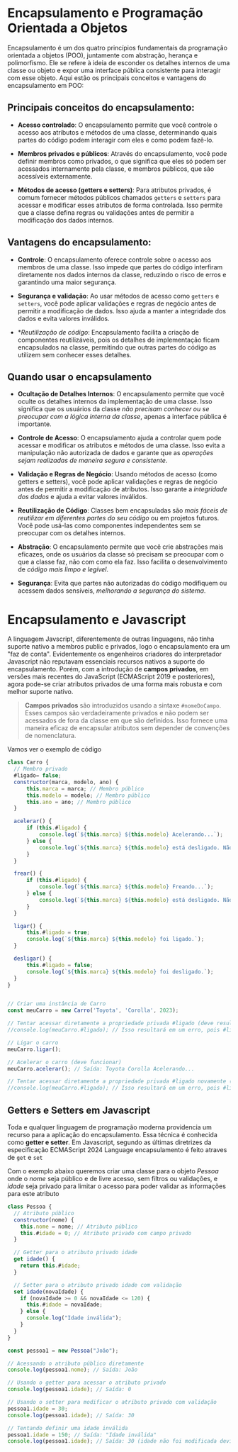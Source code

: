# Encapsulamento e Programação Orientada a Objetos
Encapsulamento é um dos quatro princípios fundamentais da programação orientada a objetos (POO), juntamente com abstração, herança e polimorfismo. Ele se refere à ideia de esconder os detalhes internos de uma classe ou objeto e expor uma interface pública consistente para interagir com esse objeto. Aqui estão os principais conceitos e vantagens do encapsulamento em POO:

## Principais conceitos do encapsulamento:

- **Acesso controlado**: O encapsulamento permite que você controle o acesso aos atributos e métodos de uma classe, determinando quais partes do código podem interagir com eles e como podem fazê-lo.

- **Membros privados e públicos**: Através do encapsulamento, você pode definir membros como privados, o que significa que eles só podem ser acessados internamente pela classe, e membros públicos, que são acessíveis externamente.

- **Métodos de acesso (getters e setters)**: Para atributos privados, é comum fornecer métodos públicos chamados `getters` e `setters` para acessar e modificar esses atributos de forma controlada. Isso permite que a classe defina regras ou validações antes de permitir a modificação dos dados internos.

## Vantagens do encapsulamento:

- **Controle**: O encapsulamento oferece controle sobre o acesso aos membros de uma classe. Isso impede que partes do código interfiram diretamente nos dados internos da classe, reduzindo o risco de erros e garantindo uma maior segurança.

- **Segurança e validação**: Ao usar métodos de acesso como `getters` e `setters`, você pode aplicar validações e regras de negócio antes de permitir a modificação de dados. Isso ajuda a manter a integridade dos dados e evita valores inválidos.

- **Reutilização de código*: Encapsulamento facilita a criação de componentes reutilizáveis, pois os detalhes de implementação ficam encapsulados na classe, permitindo que outras partes do código as utilizem sem conhecer esses detalhes.

## Quando usar o encapsulamento

- **Ocultação de Detalhes Internos**: O encapsulamento permite que você oculte os detalhes internos da implementação de uma classe. Isso significa que os usuários da classe *não precisam conhecer ou se preocupar com a lógica interna da classe*, apenas a interface pública é importante.

- **Controle de Acesso**: O encapsulamento ajuda a controlar quem pode acessar e modificar os atributos e métodos de uma classe. Isso evita a manipulação não autorizada de dados e garante que as *operações sejam realizadas de maneira segura e consistente*.

- **Validação e Regras de Negócio**: Usando métodos de acesso (como getters e setters), você pode aplicar validações e regras de negócio antes de permitir a modificação de atributos. Isso garante a *integridade dos dados* e ajuda a evitar valores inválidos.

- **Reutilização de Código**: Classes bem encapsuladas são *mais fáceis de reutilizar em diferentes partes do seu código* ou em projetos futuros. Você pode usá-las como componentes independentes sem se preocupar com os detalhes internos.

- **Abstração**: O encapsulamento permite que você crie abstrações mais eficazes, onde os usuários da classe só precisam se preocupar com o que a classe faz, não com como ela faz. Isso facilita o desenvolvimento de *código mais limpo e legível*.

- **Segurança**: Evita que partes não autorizadas do código modifiquem ou acessem dados sensíveis, *melhorando a segurança do sistema*.

# Encapsulamento e Javascript

A linguagem Javscript, diferentemente de outras linguagens, não tinha suporte nativo a membros public e privados, logo o encapsulamento era  um "faz de conta". Evidentemente os engenheiros criadores do interpretador Javascript não reputavam essenciais recursos nativos a suporte do encapsulamento.
Porém, com a introdução de **campos privados**, em versões mais recentes do JavaScript (ECMAScript 2019 e posteriores), agora pode-se criar atributos privados de uma forma mais robusta e com melhor suporte nativo.

> **Campos privados** são introduzidos usando a sintaxe `#nomeDoCampo`. Esses campos são verdadeiramente privados e não podem ser acessados de fora da classe em que são definidos. Isso fornece uma maneira eficaz de encapsular atributos sem depender de convenções de nomenclatura.

Vamos ver o exemplo de código

```javascript 
class Carro {
  // Membro privado
  #ligado= false;
  constructor(marca, modelo, ano) {
      this.marca = marca; // Membro público
      this.modelo = modelo; // Membro público
      this.ano = ano; // Membro público      
  }

  acelerar() {
      if (this.#ligado) {
          console.log(`${this.marca} ${this.modelo} Acelerando...`);
      } else {
          console.log(`${this.marca} ${this.modelo} está desligado. Não é possível acelerar.`);
      }
  }

  frear() {
      if (this.#ligado) {
          console.log(`${this.marca} ${this.modelo} Freando...`);
      } else {
          console.log(`${this.marca} ${this.modelo} está desligado. Não é possível frear.`);
      }
  }

  ligar() {
      this.#ligado = true;
      console.log(`${this.marca} ${this.modelo} foi ligado.`);
  }

  desligar() {
      this.#ligado = false;
      console.log(`${this.marca} ${this.modelo} foi desligado.`);
  }
}


// Criar uma instância de Carro
const meuCarro = new Carro('Toyota', 'Corolla', 2023);

// Tentar acessar diretamente a propriedade privada #ligado (deve resultar em um erro)
//console.log(meuCarro.#ligado); // Isso resultará em um erro, pois #ligado é privado

// Ligar o carro
meuCarro.ligar();

// Acelerar o carro (deve funcionar)
meuCarro.acelerar(); // Saída: Toyota Corolla Acelerando...

// Tentar acessar diretamente a propriedade privada #ligado novamente (deve resultar em um erro)
//console.log(meuCarro.#ligado); // Isso resultará em um erro, pois #ligado é privado
```
## Getters e Setters em Javascript

Toda e qualquer linguagem de programação moderna providencia um recurso para a aplicação do encapsulamento. Essa técnica é conhecida como **getter e setter**. 
Em Javascript, segundo as últimas diretrizes da especificação ECMAScript 2024 Language encapsulamento é feito atraves de `get` e `set`

Com o exemplo abaixo queremos criar uma classe para o objeto *Pessoa* onde o *nome* seja público e de livre acesso, sem filtros ou validações, e *idade* seja privado para limitar o acesso para poder validar as informações para este atributo

```javascript
class Pessoa {
  // Atributo público
  constructor(nome) {
    this.nome = nome; // Atributo público
    this.#idade = 0; // Atributo privado com campo privado
  }

  // Getter para o atributo privado idade
  get idade() {
    return this.#idade;
  }

  // Setter para o atributo privado idade com validação
  set idade(novaIdade) {
    if (novaIdade >= 0 && novaIdade <= 120) {
      this.#idade = novaIdade;
    } else {
      console.log("Idade inválida");
    }
  }
}

const pessoa1 = new Pessoa("João");

// Acessando o atributo público diretamente
console.log(pessoa1.nome); // Saída: João

// Usando o getter para acessar o atributo privado
console.log(pessoa1.idade); // Saída: 0

// Usando o setter para modificar o atributo privado com validação
pessoa1.idade = 30;
console.log(pessoa1.idade); // Saída: 30

// Tentando definir uma idade inválida
pessoa1.idade = 150; // Saída: "Idade inválida"
console.log(pessoa1.idade); // Saída: 30 (idade não foi modificada devido à validação)

```
